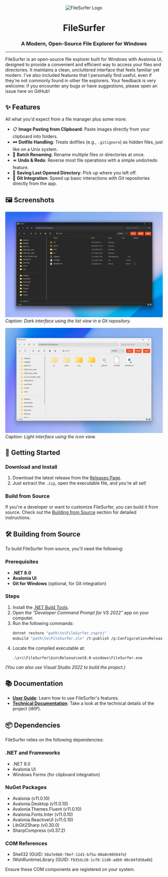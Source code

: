 <p align="center">
  <img src="src/FileSurfer/Assets/FileSurfer-logo.ico" alt="FileSurfer Logo" height="80">
</p>
<h1 align="center">FileSurfer</h1>
<h3 align="center">A Modern, Open-Source File Explorer for Windows</h3>

---

FileSurfer is an open-source file explorer built for Windows with Avalonia UI, designed to provide a convenient and efficient way to access your files and directories. It maintains a clean, uncluttered interface that feels familiar yet modern.
I've also included features that I personally find useful, even if they're not commonly found in other file explorers. Your feedback is very welcome: if you encounter any bugs or have suggestions, please open an issue here on GitHub!


## ✨ **Features**  
All what you'd expect from a file manager plus some more:  

- 📋 **Image Pasting from Clipboard**: Paste images directly from your clipboard into folders.  
- 🕶️ **Dotfile Handling**: Treats dotfiles (e.g., `.gitignore`) as hidden files, just like on a Unix system.  
- 🔄 **Batch Renaming**: Rename multiple files or directories at once.  
- ⏪ **Undo & Redo**: Reverse most file operations with a simple undo/redo feature.  
- 📁 **Saving Last Opened Directory**: Pick up where you left off.
- 🐙 **Git Integration**: Speed up basic interactions with Git repositories directly from the app.  


## 🖼️ **Screenshots**  
![Screenshot 1](docs/images/darkUI.png)  
*Caption: Dark interface using the list view in a Git repository.*

![Screenshot 1](docs/images/lightUI.png)  
*Caption: Light interface using the icon view.*


## 🚀 **Getting Started**  

### **Download and Install**  
1. Download the latest release from the [Releases Page](https://github.com/JANECEA/FileSurfer/releases/latest).  
2. Just extract the `.zip`, open the executable file, and you're all set!

### **Build from Source**  
If you're a developer or want to customize FileSurfer, you can build it from source. Check out the 
[Building from Source](#️-building-from-source) section for detailed instructions.  


## 🛠️ **Building from Source**  

To build FileSurfer from source, you'll need the following:  

### **Prerequisites**  
- **.NET 8.0**  
- **Avalonia UI**  
- **Git for Windows** (optional, for Git integration)  

### **Steps**  
1. Install the [.NET Build Tools](https://visualstudio.microsoft.com/cs/visual-cpp-build-tools/).  
2. Open the *"Developer Command Prompt for VS 2022"* app on your computer.  
3. Run the following commands:  
   ```bash  
   dotnet restore "path\to\FileSurfer.csproj"  
   msbuild "path\to\FileSurfer.sln" /t:publish /p:Configuration=Release /p:DeployOnBuild=true  
   ```  
4. Locate the compiled executable at:  
   ```  
   .\src\FileSurfer\bin\Release\net8.0-windows\FileSurfer.exe  
   ```  

*(You can also use Visual Studio 2022 to build the project.)*  


## 📚 **Documentation**  

- **[User Guide](docs/UserGuide.md)**: Learn how to use FileSurfer's features.  
- **[Technical Documentation](docs/ProgrammingDocumentation/TechnicalSpecification.md)**: Take a look at the technical details of the project (*WIP*).  


## 📦 **Dependencies**  

FileSurfer relies on the following dependencies:  

### **.NET and Frameworks**  
- .NET 8.0  
- Avalonia UI  
- Windows Forms (for clipboard integration)  

### **NuGet Packages**  
- Avalonia (v11.0.10)  
- Avalonia.Desktop (v11.0.10)  
- Avalonia.Themes.Fluent (v11.0.10)  
- Avalonia.Fonts.Inter (v11.0.10)  
- Avalonia.ReactiveUI (v11.0.10)  
- LibGit2Sharp (v0.30.0)  
- SharpCompress (v0.37.2)  

### **COM References**  
- Shell32 (GUID: `50a7e9b0-70ef-11d1-b75a-00a0c90564fe`)  
- IWshRuntimeLibrary (GUID: `f935dc20-1cf0-11d0-adb9-00c04fd58a0b`)  

Ensure these COM components are registered on your system.  